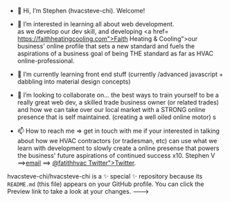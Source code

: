 - 👋 Hi, I’m Stephen (hvacsteve-chi). Welcome!
- 👀 I’m interested in learning all about web development.  
      as we develop our dev skill, and developing <a href=
https://faithheatingcooling.com">Faith Heating & Cooling">our business' online profile</a> that sets a new standard and fuels the aspirations of 
      a business goal of being THE standard as far as HVAC online-professional.

- 🌱 I’m currently learning front end stuff (currently /advanced javascript + dabbling into material design concepts)
- 💞️ I’m looking to collaborate on... the best ways to train yourself to be a really great web dev,  a skilled trade business owner (or related trades) and how we can take over
      our local market with a STRONG online presence that is self maintained. (creating a well oiled online motor)
s
- 📫 How to reach me => get in touch with me if your interested in talking about how we HVAC contractors (or tradesman, etc) can use what
      we learn with development to slowly create a online presense that powers the business' future aspirations of continued success x10.
Stephen V ==><a href="mailto:faithheatingcooling@gmail.com">email</a> ==> <a href="https://twitter.com/faithhvacA">@fatithhvac Twitter">Twitter</a>.

hvacsteve-chi/hvacsteve-chi is a ✨ special ✨ repository because its `README.md` (this file) appears on your GitHub profile.
You can click the Preview link to take a look at your changes.
--->
